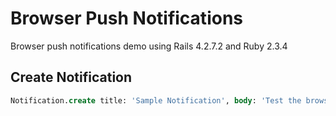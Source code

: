 # Browser Push Notifications
Browser push notifications demo using Rails 4.2.7.2 and Ruby 2.3.4

## Create Notification
```sql
Notification.create title: 'Sample Notification', body: 'Test the browser push notifications.', user_id: 1
```
